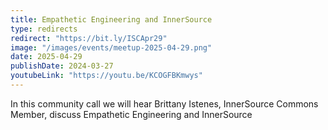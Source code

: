 ```yaml
---
title: Empathetic Engineering and InnerSource
type: redirects
redirect: "https://bit.ly/ISCApr29"
image: "/images/events/meetup-2025-04-29.png"
date: 2025-04-29
publishDate: 2024-03-27
youtubeLink: "https://youtu.be/KCOGFBKmwys"
---
```


In this community call we will hear Brittany Istenes, InnerSource Commons Member, discuss Empathetic Engineering and InnerSource